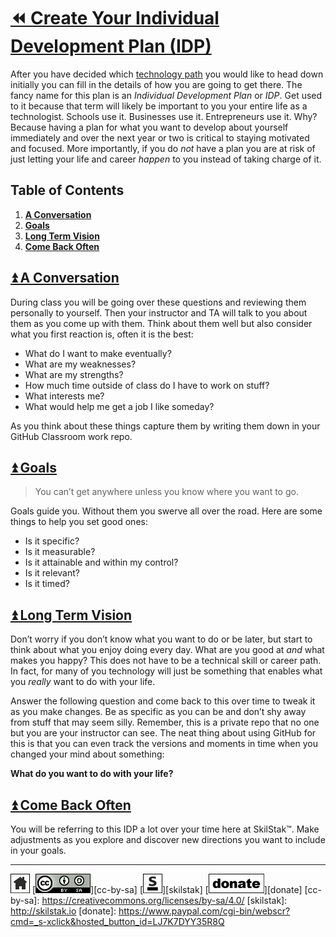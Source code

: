 # [⏪ Create Your Individual Development Plan (IDP)](/README.md)

After you have decided which [technology path](/path/README.md) you
would like to head down initially you can fill in the details of
how you are going to get there. The fancy name for this plan is an
*Individual Development Plan* or *IDP*. Get used to it because that
term will likely be important to you your entire life as a technologist.
Schools use it. Businesses use it. Entrepreneurs use it. Why? Because
having a plan for what you want to develop about yourself immediately
and over the next year or two is critical to staying motivated and
focused. More importantly, if you do *not* have a plan you are at
risk of just letting your life and career *happen* to you instead
of taking charge of it.

## Table of Contents

1. [**A Conversation**](#user-content--a-conversation)
2. [**Goals**](#user-content--goals)
3. [**Long Term Vision**](#user-content--long-term-vision)
4. [**Come Back Often**](#user-content--come-back-often)

## [⏫ A Conversation](#)

During class you will be going over these questions and reviewing them
personally to yourself. Then your instructor and TA will talk to you
about them as you come up with them. Think about them well but also
consider what you first reaction is, often it is the best:

* What do I want to make eventually?
* What are my weaknesses?
* What are my strengths?
* How much time outside of class do I have to work on stuff?
* What interests me?
* What would help me get a job I like someday?

As you think about these things capture them by writing them down in
your GitHub Classroom work repo.

## [⏫ Goals](#)

> You can’t get anywhere unless you know where you want to go.

Goals guide you. Without them you swerve all over the road. Here are
some things to help you set good ones:

* Is it specific?
* Is it measurable?
* Is it attainable and within my control?
* Is it relevant?
* Is it timed?

## [⏫ Long Term Vision](#)

Don’t worry if you don’t know what you want to do or be later, but
start to think about what you enjoy doing every day. What are you good
at *and* what makes you happy? This does not have to be a technical
skill or career path. In fact, for many of you technology will just be
something that enables what you *really* want to do with your life.  

Answer the following question and come back to this over time to
tweak it as you make changes. Be as specific as you can be and don’t
shy away from stuff that may seem silly. Remember, this is a private
repo that no one but you are your instructor can see. The neat thing
about using GitHub for this is that you can even track the versions
and moments in time when you changed your mind about something:

**What do you want to do with your life?**

## [⏫ Come Back Often](#)

You will be referring to this IDP a lot over your time here at
SkilStak™. Make adjustments as you explore and discover new directions
you want to include in your goals.

---
[![home](/assets/home-bw.png)](/README.md)
[![cc-by-sa](/assets/cc-by-sa.png)][cc-by-sa]
[![skilstak](/assets/skilstak-logo-bw.png)][skilstak]
[![donate](/assets/donate-bw.png)][donate]
[cc-by-sa]: https://creativecommons.org/licenses/by-sa/4.0/
[skilstak]: http://skilstak.io
[donate]: https://www.paypal.com/cgi-bin/webscr?cmd=_s-xclick&hosted_button_id=LJ7K7DYY35R8Q


